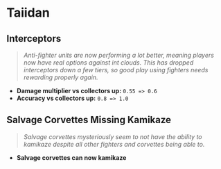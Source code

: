 # Taiidan

## Interceptors
> *Anti-fighter units are now performing a lot better, meaning players now have real options against int clouds. This has dropped interceptors down a few tiers, so good play using fighters needs rewarding properly again.*
* **Damage multiplier vs collectors up:** `0.55 => 0.6`
* **Accuracy vs collectors up:** `0.8 => 1.0`

## Salvage Corvettes Missing Kamikaze
> *Salvage corvettes mysteriously seem to not have the ability to kamikaze despite all other fighters and corvettes being able to.*
* **Salvage corvettes can now kamikaze**
